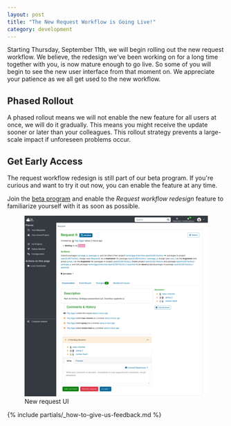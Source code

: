 ```yaml
---
layout: post
title: "The New Request Workflow is Going Live!"
category: development
---
```


Starting Thursday, September 11th, we will begin rolling out the new request workflow.
We believe, the redesign we've been working on for a long time together with you, is now mature enough to go live.
So some of you will begin to see the new user interface from that moment on.
We appreciate your patience as we all get used to the new workflow.

## Phased Rollout

A phased rollout means we will not enable the new feature for all users at once, we will do it gradually.
This means you might receive the update sooner or later than your colleagues.
This rollout strategy prevents a large-scale impact if unforeseen problems occur.

## Get Early Access

The request workflow redesign is still part of our beta program. If you're curious and want to try it out now, you can enable the feature at any time.

Join the [beta program](https://build.opensuse.org/my/beta_features) and enable the _Request workflow redesign_ feature to familiarize yourself with it as soon as possible.

<figure>
  <img src="/images/posts/2025-09-05/new-request-ui.png" alt="New request UI">
  <figcaption>New request UI</figcaption>
</figure>

{% include partials/_how-to-give-us-feedback.md %}
